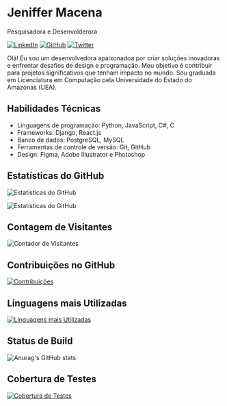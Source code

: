 <!-- Seu nome ou username -->
# Jeniffer Macena

<!-- Slogan ou descrição curta -->
Pesquisadora e Desenvolderora

<!-- Ícones de contato -->
[![LinkedIn](https://img.shields.io/badge/-LinkedIn-blue?style=flat&logo=linkedin&logoColor=white)](https://www.linkedin.com/in/in/jeniffer-macena/)
[![GitHub](https://img.shields.io/badge/-GitHub-black?style=flat&logo=github&logoColor=white)](https://www.behance.net/jeniffemacena)
[![Twitter](https://img.shields.io/badge/-Instagram-blue?style=flat&logo=twitter&logoColor=white)](https://www.instagram.com/jenmacena/)

<!-- Breve descrição sobre você -->
Olá! Eu sou um desenvolvedora apaixonadoa por criar soluções inovadoras e enfrentar desafios de design e programação. Meu objetivo é contribuir para projetos significativos que tenham impacto no mundo. Sou graduada em Licenciatura em Computação pela Universidade do Estado do Amazonas (UEA).

<!-- Habilidades técnicas -->
## Habilidades Técnicas

- Linguagens de programação: Python, JavaScript, C#, C
- Frameworks: Django, React.js
- Banco de dados: PostgreSQL, MySQL
- Ferramentas de controle de versão: Git, GitHub
- Design: Figma, Adobe Illustrator e Photoshop

<!-- Estatísticas do GitHub -->
## Estatísticas do GitHub

![Estatísticas do GitHub](https://github-readme-stats.vercel.app/api?username=jenmacena19&show_icons=true&theme=gruvbox)


![Estatísticas do GitHub](https://github-readme-stats.vercel.app/api?username=seuusuario&show_icons=true&theme=gruvbox)

<!-- Contagem de Visitantes -->
## Contagem de Visitantes

![Contador de Visitantes](https://visitor-badge.laobi.icu/badge?page_id=jenmacena19.jenmacena19)

<!-- Contribuições no GitHub -->
## Contribuições no GitHub

[![Contribuições](https://github-readme-streak-stats.herokuapp.com/?user=seuusuario&theme=dark)](https://github.com/jenmacena19)

<!-- Linguagens mais utilizadas -->
## Linguagens mais Utilizadas

[![Linguagens mais Utilizadas](https://github-readme-stats.vercel.app/api/top-langs/?username=seuusuario&layout=compact&theme=dark)](https://github.com/seuusuario)
## Status de Build
<!-- Status de Build 


[![Status de Build](https://img.shields.io/github/workflow/status/jenmacena19/seurepositorio/Nome-da-Action?label=Build&logo=github&logoColor=gruvbox)](https://github.com/seuusuario/seurepositorio/actions) -->
![Anurag's GitHub stats](https://github-readme-stats.vercel.app/api?username=anuraghazra&show_icons=true&theme=transparent)

<!-- Cobertura de Testes -->
## Cobertura de Testes

[![Cobertura de Testes](https://img.shields.io/codecov/c/github/seuusuario/seurepositorio?logo=codecov&logoColor=white)](https://codecov.io/gh/seuusuario/seurepositorio)


<!-- Fim -->

